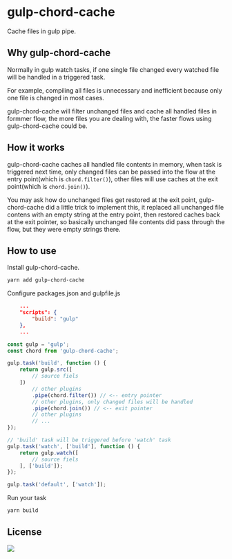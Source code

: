 # gulp-chord-cache

Cache files in gulp pipe.

## Why gulp-chord-cache

Normally in gulp watch tasks, if one single file changed every watched file will be handled in a triggered task.

For example, compiling all files is unnecessary and inefficient because only one file is changed in most cases.

gulp-chord-cache will filter unchanged files and cache all handled files in formmer flow, the more files you are dealing with, the faster flows using gulp-chord-cache could be.

## How it works

gulp-chord-cache caches all handled file contents in memory, when task is triggered next time, only changed files can be passed into the flow at the entry point(which is `chord.filter()`), other files will use caches at the exit point(which is `chord.join()`).

You may ask how do unchanged files get restored at the exit point, gulp-chord-cache did a little trick to implement this, it replaced all unchanged file contens with an empty string at the entry point, then restored caches back at the exit pointer, so basically unchanged file contents did pass through the flow, but they were empty strings there.

## How to use

Install gulp-chord-cache.

```bash
yarn add gulp-chord-cache
```

Configure packages.json and gulpfile.js

```json
    ...
    "scripts": {
        "build": "gulp"
    },
    ...
```

```javascript
const gulp = 'gulp';
const chord from 'gulp-chord-cache';

gulp.task('build', function () {
    return gulp.src([
        // source fiels
    ])
        // other plugins
        .pipe(chord.filter()) // <-- entry pointer
        // other plugins, only changed files will be handled
        .pipe(chord.join()) // <-- exit pointer
        // other plugins
        // ...
});

// 'build' task will be triggered before 'watch' task
gulp.task('watch', ['build'], function () {
    return gulp.watch([
        // source fiels
    ], ['build']);
});

gulp.task('default', ['watch']);
```

Run your task

```bash
yarn build
```

## License

[![](http://www.wtfpl.net/wp-content/uploads/2012/12/wtfpl-badge-4.png)](http://www.wtfpl.net/)

[1]: https://github.com/oychao/gulp-chord-cache/tree/master/demo
